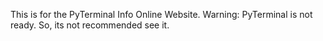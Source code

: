 This is for the PyTerminal Info Online Website.
Warning: PyTerminal is not ready. So, its not recommended see it.
